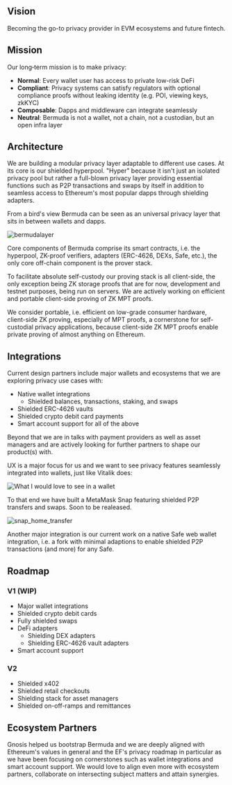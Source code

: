 ## Vision

Becoming the go-to privacy provider in EVM ecosystems and future fintech.

## Mission

Our long‑term mission is to make privacy:

- **Normal**: Every wallet user has access to private low-risk DeFi
- **Compliant**: Privacy systems can satisfy regulators with optional compliance proofs without leaking identity (e.g. POI, viewing keys, zkKYC)
- **Composable**: Dapps and middleware can integrate seamlessly
- **Neutral**: Bermuda is not a wallet, not a chain, not a custodian, but an open infra layer

## Architecture

We are building a modular privacy layer adaptable to different use cases. At its core is our shielded hyperpool. "Hyper" because it isn't just an isolated privacy pool but rather a full-blown privacy layer providing essential functions such as P2P transactions and swaps by itself in addition to seamless access to Ethereum's most popular dapps through shielding adapters.

From a bird's view Bermuda can be seen as an universal privacy layer that sits in between wallets and dapps.

![bermudalayer](https://hackmd.io/_uploads/HJUy-VV2el.png)

Core components of Bermuda comprise its smart contracts, i.e. the hyperpool, ZK-proof verifiers, adapters (ERC-4626, DEXs, Safe, etc.), the only core off-chain component is the prover stack.

To facilitate absolute self-custody our proving stack is all client-side, the only exception being ZK storage proofs that are for now, development and testnet purposes, being run on servers. We are actively working on efficient and portable client-side proving of ZK MPT proofs.

We consider portable, i.e. efficient on low-grade consumer hardware, client-side ZK proving, especially of MPT proofs, a cornerstone for self-custodial privacy applications, because client-side ZK MPT proofs enable private proving of almost anything on Ethereum.

## Integrations

Current design partners include major wallets and ecosystems that we are exploring privacy use cases with:

- Native wallet integrations
  - Shielded balances, transactions, staking, and swaps
- Shielded ERC-4626 vaults
- Shielded crypto debit card payments
- Smart account support for all of the above

Beyond that we are in talks with payment providers as well as asset managers and are actively looking for further partners to shape our product(s) with.

UX is a major focus for us and we want to see privacy features seamlessly integrated into wallets, just like Vitalik does:

![What I would love to see in a wallet](https://hackmd.io/_uploads/BkS9Ikwnxl.png)

To that end we have built a MetaMask Snap featuring shielded P2P transfers and swaps. Soon to be realeased.

![snap_home_transfer](https://hackmd.io/_uploads/Hk7CD9P3ll.png)

Another major integration is our current work on a native Safe web wallet integration, i.e. a fork with minimal adaptions to enable shielded P2P transactions (and more) for any Safe.

## Roadmap

### V1 (WIP)

- Major wallet integrations
- Shielded crypto debit cards
- Fully shielded swaps
- DeFi adapters
  - Shielding DEX adapters
  - Shielding ERC-4626 vault adapters
- Smart account support

### V2

- Shielded x402
- Shielded retail checkouts
- Shielding stack for asset managers
- Shielded on-off-ramps and remittances

## Ecosystem Partners

Gnosis helped us bootstrap Bermuda and we are deeply aligned with Ethereum's values in general and the EF's privacy roadmap in particular as we have been focusing on cornerstones such as wallet integrations and smart account support. We would love to align even more with ecosystem partners, collaborate on intersecting subject matters and attain synergies.
